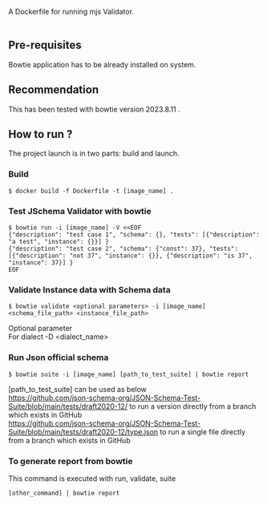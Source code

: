 A Dockerfile for running mjs Validator.<br><br>
## Pre-requisites

Bowtie application has to be already installed on system.

## Recommendation

This has been tested with bowtie version 2023.8.11 .

## How to run ?

The project launch is in two parts: build and launch.<br>

### Build

```
$ docker build -f Dockerfile -t [image_name] . 
```

### Test JSchema Validator with bowtie

```
$ bowtie run -i [image_name] -V <<EOF
{"description": "test case 1", "schema": {}, "tests": [{"description": "a test", "instance": {}}] }
{"description": "test case 2", "schema": {"const": 37}, "tests": [{"description": "not 37", "instance": {}}, {"description": "is 37", "instance": 37}] }
EOF
```

### Validate Instance data with Schema data
```
$ bowtie validate <optional parameters> -i [image_name] <schema_file_path> <instance_file_path>
```

Optional parameter<br>
For dialect -D <dialect_name>

### Run Json official schema
```
$ bowtie suite -i [image_name] [path_to_test_suite] | bowtie report
```

[path_to_test_suite] can be used as below<br>
https://github.com/json-schema-org/JSON-Schema-Test-Suite/blob/main/tests/draft2020-12/ to run a version directly from a branch which exists in GitHub<br>
https://github.com/json-schema-org/JSON-Schema-Test-Suite/blob/main/tests/draft2020-12/type.json to run a single file directly from a branch which exists in GitHub

### To generate report from bowtie
This command is executed with run, validate, suite
```
[other_command] | bowtie report
```